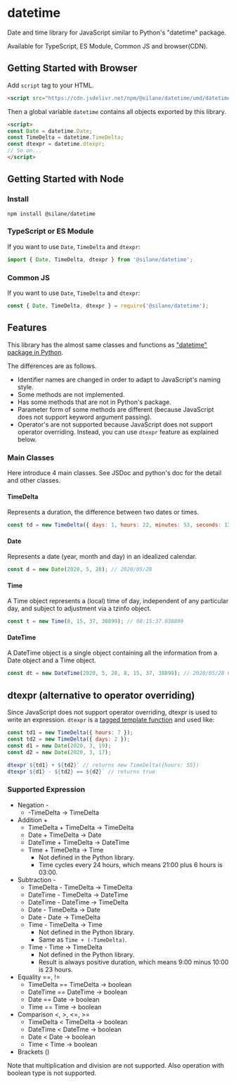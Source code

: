 # datetime

Date and time library for JavaScript similar to Python's "datetime" package.

Available for TypeScript, ES Module, Common JS and browser(CDN).

## Getting Started with Browser
Add `script` tag to your HTML.
```html
<script src="https://cdn.jsdelivr.net/npm/@silane/datetime/umd/datetime.js"></script>
```
Then a global variable `datetime` contains all objects exported by this library.
```html
<script>
const Date = datetime.Date;
const TimeDelta = datetime.TimeDelta;
const dtexpr = datetime.dtexpr;
// So on...
</script>
```

## Getting Started with Node
### Install
```shell
npm install @silane/datetime
```

### TypeScript or ES Module
If you want to use `Date`, `TimeDelta` and `dtexpr`:
```javascript
import { Date, TimeDelta, dtexpr } from '@silane/datetime';
```

### Common JS
If you want to use `Date`, `TimeDelta` and `dtexpr`:
```javascript
const { Date, TimeDelta, dtexpr } = require('@silane/datetime');
```

## Features
This library has the almost same classes and functions as ["datetime" package in Python](https://docs.python.org/3/library/datetime.html).

The differences are as follows.
- Identifier names are changed in order to adapt to JavaScript's naming style.
- Some methods are not implemented.
- Has some methods that are not in Python's package.
- Parameter form of some methods are different (because JavaScript does not support keyword argument passing).
- Operator's are not supported because JavaScript does not support operator overriding.
  Instead, you can use `dtexpr` feature as explained below.

### Main Classes
Here introduce 4 main classes. See JSDoc and python's doc for the detail and other classes.

#### TimeDelta
Represents a duration, the difference between two dates or times.
```javascript
const td = new TimeDelta({ days: 1, hours: 22, minutes: 53, seconds: 12, microseconds: 324987});
```
#### Date
Represents a date (year, month and day) in an idealized calendar.
```javascript
const d = new Date(2020, 5, 28); // 2020/05/28
```
#### Time
A Time object represents a (local) time of day, independent of any particular
day, and subject to adjustment via a tzinfo object.
```javascript
const t = new Time(8, 15, 37, 38899); // 08:15:37.038899
```
#### DateTime
A DateTime object is a single object containing all the information from a
Date object and a Time object.
```javascript
const dt = new DateTime(2020, 5, 28, 8, 15, 37, 38899); // 2020/05/28 08:15:37.038899
```

## dtexpr (alternative to operator overriding)
Since JavaScript does not support operator overriding, dtexpr is used to write
an expression.
`dtexpr` is a [tagged template function](https://developer.mozilla.org/en-US/docs/Web/JavaScript/Reference/Template_literals#Tagged_templates)
and used like:
```javascript
const td1 = new TimeDelta({ hours: 7 });
const td2 = new TimeDelta({ days: 2 });
const d1 = new Date(2020, 3, 19);
const d2 = new Date(2020, 3, 17);

dtexpr`${td1} + ${td2}` // returns new TimeDelta({hours: 55})
dtexpr`${d1} - ${td2} == ${d2}` // returns true
```

### Supported Expression
- Negation -
  - -TimeDelta -> TimeDelta
- Addition +
  - TimeDelta + TimeDelta -> TimeDelta
  - Date + TimeDelta -> Date
  - DateTime + TimeDelta -> DateTime
  - Time + TimeDelta -> Time
    - Not defined in the Python library.
    - Time cycles every 24 hours, which means 21:00 plus 6 hours is 03:00.
- Subtraction -
  - TimeDelta - TimeDelta -> TimeDelta
  - DateTime - TimeDelta -> DateTime
  - DateTime - DateTime -> TimeDelta
  - Date - TimeDelta -> Date
  - Date - Date -> TimeDelta
  - Time - TimeDelta -> Time
    - Not defined in the Python library.
    - Same as `Time + (-TimeDelta)`.
  - Time - Time -> TimeDelta
    - Not defined in the Python library.
    - Result is always positive duration, which means 9:00 minus 10:00 is 23 hours.
- Equality ==, !=
  - TimeDelta == TimeDelta -> boolean
  - DateTime == DateTime -> boolean
  - Date == Date -> boolean
  - Time == Time -> boolean
- Comparison <, >, <=, >=
  - TimeDelta < TimeDelta -> boolean
  - DateTime < DateTme -> boolean
  - Date < Date -> boolean
  - Time < Time -> boolean
- Brackets ()

Note that multiplication and division are not supported.
Also operation with boolean type is not supported.
